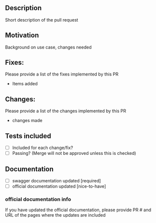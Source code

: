 ## Description

Short description of the pull request

## Motivation

Background on use case, changes needed

## Fixes:
Please provide a list of the fixes implemented by this PR

* Items added

## Changes:
Please provide a list of the changes implemented by this PR

* changes made

## Tests included

- [ ] Included for each change/fix?
- [ ] Passing? (Merge will not be approved unless this is checked) 

## Documentation
- [ ] swagger documentation updated \[required\]
- [ ] official documentation updated \[nice-to-have]

### official documentation info
If you have updated the official documentation, please provide PR # and URL of the pages where the updates are included


